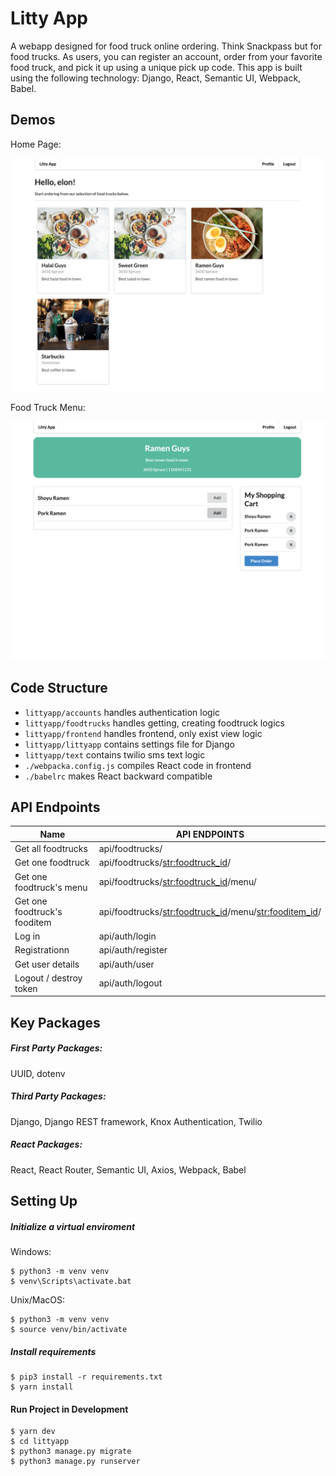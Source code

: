 # Litty App

A webapp designed for food truck online ordering. Think Snackpass but for food trucks. As users, you can register an account, order from your favorite food truck, and pick it up using a unique pick up code. This app is built using the following technology: Django, React, Semantic UI, Webpack, Babel.

## Demos

Home Page:

![home](docs/Screenshot1.png "home")

Food Truck Menu:

![menu](docs/Screenshot2.png "menu")

## Code Structure

- `littyapp/accounts` handles authentication logic
- `littyapp/foodtrucks` handles getting, creating foodtruck logics
- `littyapp/frontend` handles frontend, only exist view logic
- `littyapp/littyapp` contains settings file for Django
- `littyapp/text` contains twilio sms text logic
- `./webpacka.config.js` compiles React code in frontend
- `./babelrc` makes React backward compatible

## API Endpoints

| Name                         | API ENDPOINTS                                             |
| ---------------------------- | --------------------------------------------------------- |
| Get all foodtrucks           | api/foodtrucks/                                           |
| Get one foodtruck            | api/foodtrucks/<str:foodtruck_id>/                        |
| Get one foodtruck's menu     | api/foodtrucks/<str:foodtruck_id>/menu/                   |
| Get one foodtruck's fooditem | api/foodtrucks/<str:foodtruck_id>/menu/<str:fooditem_id>/ |
| Log in                       | api/auth/login                                            |
| Registrationn                | api/auth/register                                         |
| Get user details             | api/auth/user                                             |
| Logout / destroy token       | api/auth/logout                                           |

## Key Packages

##### First Party Packages:

UUID, dotenv

##### Third Party Packages:

Django, Django REST framework, Knox Authentication, Twilio

##### React Packages:

React, React Router, Semantic UI, Axios, Webpack, Babel

## Setting Up

##### Initialize a virtual enviroment

Windows:

```
$ python3 -m venv venv
$ venv\Scripts\activate.bat
```

Unix/MacOS:

```
$ python3 -m venv venv
$ source venv/bin/activate
```

##### Install requirements

```
$ pip3 install -r requirements.txt
$ yarn install
```

#### Run Project in Development

```
$ yarn dev
$ cd littyapp
$ python3 manage.py migrate
$ python3 manage.py runserver
```
